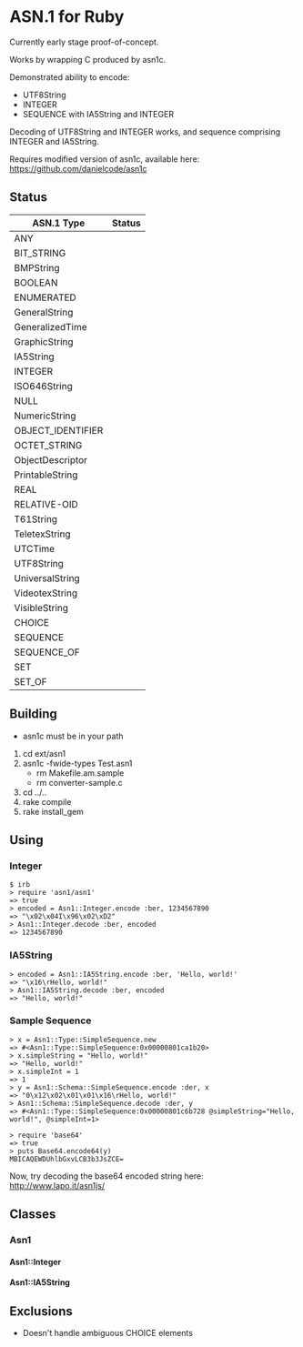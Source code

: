 ASN.1 for Ruby
==============

Currently early stage proof-of-concept.

Works by wrapping C produced by asn1c.

Demonstrated ability to encode:
* UTF8String
* INTEGER
* SEQUENCE with IA5String and INTEGER

Decoding of UTF8String and INTEGER works, and sequence comprising INTEGER and IA5String.

Requires modified version of asn1c, available here:
https://github.com/danielcode/asn1c

Status
------
| ASN.1 Type        | Status      |
|-------------------|-------------|
| ANY               |             |
| BIT_STRING        |             |
| BMPString         |             |
| BOOLEAN           |             |
| ENUMERATED        |             |
| GeneralString     |             |
| GeneralizedTime   |             |
| GraphicString     |             |
| IA5String         |             |
| INTEGER           |             |
| ISO646String      |             |
| NULL              |             |
| NumericString     |             |
| OBJECT_IDENTIFIER |             |
| OCTET_STRING      |             |
| ObjectDescriptor  |             |
| PrintableString   |             |
| REAL              |             |
| RELATIVE-OID      |             |
| T61String         |             |
| TeletexString     |             |
| UTCTime           |             |
| UTF8String        |             |
| UniversalString   |             |
| VideotexString    |             |
| VisibleString     |             |
| CHOICE            |             |
| SEQUENCE          |             |
| SEQUENCE_OF       |             |
| SET               |             |
| SET_OF            |             |




Building
--------
* asn1c must be in your path

1. cd ext/asn1
2. asn1c -fwide-types Test.asn1
   * rm Makefile.am.sample
   * rm converter-sample.c
3. cd ../..
4. rake compile
5. rake install_gem

Using
-------
### Integer
    $ irb
    > require 'asn1/asn1'
    => true
    > encoded = Asn1::Integer.encode :ber, 1234567890
    => "\x02\x04I\x96\x02\xD2"
    > Asn1::Integer.decode :ber, encoded
    => 1234567890

### IA5String
    > encoded = Asn1::IA5String.encode :ber, 'Hello, world!'
    => "\x16\rHello, world!"
    > Asn1::IA5String.decode :ber, encoded
    => "Hello, world!"

### Sample Sequence
    > x = Asn1::Type::SimpleSequence.new
    => #<Asn1::Type::SimpleSequence:0x00000801ca1b20>
    > x.simpleString = "Hello, world!"
    => "Hello, world!"
    > x.simpleInt = 1
    => 1
    > y = Asn1::Schema::SimpleSequence.encode :der, x
    => "0\x12\x02\x01\x01\x16\rHello, world!"
    > Asn1::Schema::SimpleSequence.decode :der, y
    => #<Asn1::Type::SimpleSequence:0x00000801c6b728 @simpleString="Hello, world!", @simpleInt=1>

    > require 'base64'
    => true
    > puts Base64.encode64(y)
    MBICAQEWDUhlbGxvLCB3b3JsZCE=

Now, try decoding the base64 encoded string here: http://www.lapo.it/asn1js/


Classes
-------

### Asn1

#### Asn1::Integer

#### Asn1::IA5String

Exclusions
----------
* Doesn't handle ambiguous CHOICE elements

